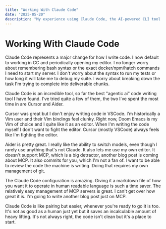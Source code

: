 ```yaml
---
title: "Working With Claude Code"
date: "2025-05-20"
description: "My experience using Claude Code, the AI-powered CLI tool for software development"
---
```


# Working With Claude Code
Claude Code represents a major change for how I write code.
I now default to working in CC and periodically opening my editor.
I no longer worry about remembering bash syntax or the exact docker/npm/hatch commands I need to start my server.
I don't worry about the syntax to run my tests or how long it will take me to debug my suite.
I worry about breaking down the task I'm trying to complete into deliverable chunks.

Claude Code is an incredible tool, so far the best "agentic ai" code writing tool I have found.
I've tried quite a few of them, the two I've spent the most time in are Cursor and Aider.

Cursor was great but I don't enjoy writing code in VSCode.
I'm historically a Vim user and their Vim bindings feel clunky.
Right now, Doom Emacs is my Vim of choice and I quite like it as an editor.
When I'm writing the code myself I don't want to fight the editor.
Cursor (mostly VSCode) always feels like I'm fighting the editor.

Aider is pretty great.
I really like the ability to switch models, even though I rarely use anything that's not Claude.
It also lets me use my own editor.
It doesn't support MCP, which is a big detractor, another blog post is coming about MCP.
It also commits for you, which I'm not a fan of.
I want to be able to review the code the machine is writing.
Doing that requires my own management of git.

The Claude Code configuration is amazing.
Giving it a markdown file of how you want it to operate in human readable language is such a time saver.
The relatively easy management of MCP servers is great.
I can't get over how great it is.
I'm going to write another blog post just on MCP.

Claude Code is like pairing but easier, whenever you're ready to go it is too.
It's not as good as a human just yet but it saves an incalculable amount of heavy lifting.
It's not always right, the code isn't clean but it's a place to start.
